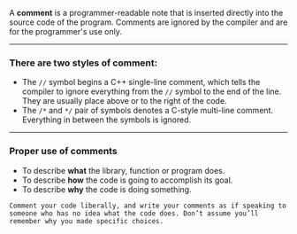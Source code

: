 A **comment** is a programmer-readable note that is inserted directly into the source code of the program. Comments are ignored by the compiler and are for the programmer's use only.

---
### There are two styles of comment:
- The `//` symbol begins a C++ single-line comment, which tells the compiler to ignore everything from the `//` symbol to the end of the line. They are usually place above or to the right of the code.
- The `/*` and `*/` pair of symbols denotes a C-style multi-line comment. Everything in between the symbols is ignored.
---
### Proper use of comments
- To describe **what** the library, function or program does.
- To describe **how** the code is going to accomplish its goal.
- To describe **why** the code is doing something.

```ad-note
Comment your code liberally, and write your comments as if speaking to someone who has no idea what the code does. Don’t assume you’ll remember why you made specific choices.
```